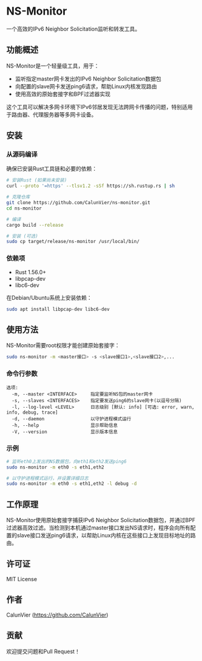 # NS-Monitor

一个高效的IPv6 Neighbor Solicitation监听和转发工具。

## 功能概述

NS-Monitor是一个轻量级工具，用于：

- 监听指定master网卡发出的IPv6 Neighbor Solicitation数据包
- 向配置的slave网卡发送ping6请求，帮助Linux内核发现路由
- 使用高效的原始套接字和BPF过滤器实现

这个工具可以解决多网卡环境下IPv6邻居发现无法跨网卡传播的问题，特别适用于路由器、代理服务器等多网卡设备。

## 安装

### 从源码编译

确保已安装Rust工具链和必要的依赖：

```bash
# 安装Rust (如果尚未安装)
curl --proto '=https' --tlsv1.2 -sSf https://sh.rustup.rs | sh

# 克隆仓库
git clone https://github.com/CalunVier/ns-monitor.git
cd ns-monitor

# 编译
cargo build --release

# 安装 (可选)
sudo cp target/release/ns-monitor /usr/local/bin/
```

### 依赖项

- Rust 1.56.0+
- libpcap-dev
- libc6-dev

在Debian/Ubuntu系统上安装依赖：

```bash
sudo apt install libpcap-dev libc6-dev
```

## 使用方法

NS-Monitor需要root权限才能创建原始套接字：

```bash
sudo ns-monitor -m <master接口> -s <slave接口1>,<slave接口2>,...
```

### 命令行参数

```
选项:
  -m, --master <INTERFACE>     指定要监听NS包的master网卡
  -s, --slaves <INTERFACES>    指定要发送ping6的slave网卡(以逗号分隔)
  -l, --log-level <LEVEL>      日志级别 [默认: info] [可选: error, warn, info, debug, trace]
  -d, --daemon                 以守护进程模式运行
  -h, --help                   显示帮助信息
  -V, --version                显示版本信息
```

### 示例

```bash
# 监听eth0上发出的NS数据包，向eth1和eth2发送ping6
sudo ns-monitor -m eth0 -s eth1,eth2

# 以守护进程模式运行，并设置详细日志
sudo ns-monitor -m eth0 -s eth1,eth2 -l debug -d
```

## 工作原理

NS-Monitor使用原始套接字捕获IPv6 Neighbor Solicitation数据包，并通过BPF过滤器高效过滤。当检测到本机通过master接口发出NS请求时，程序会向所有配置的slave接口发送ping6请求，以帮助Linux内核在这些接口上发现目标地址的路由。

## 许可证

MIT License

## 作者

CalunVier (https://github.com/CalunVier)

## 贡献

欢迎提交问题和Pull Request！